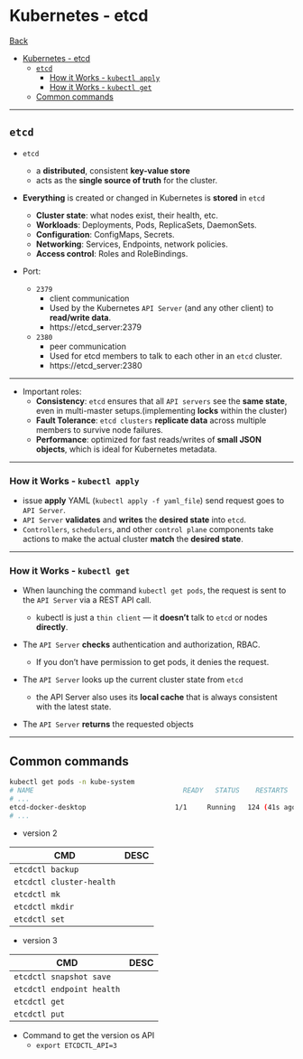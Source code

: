 # Kubernetes - etcd

[Back](../../index.md)

- [Kubernetes - etcd](#kubernetes---etcd)
  - [`etcd`](#etcd)
    - [How it Works - `kubectl apply`](#how-it-works---kubectl-apply)
    - [How it Works - `kubectl get`](#how-it-works---kubectl-get)
  - [Common commands](#common-commands)

---

## `etcd`

- `etcd`

  - a **distributed**, consistent **key-value store**
  - acts as the **single source of truth** for the cluster.

- **Everything** is created or changed in Kubernetes is **stored** in `etcd`

  - **Cluster state**: what nodes exist, their health, etc.
  - **Workloads**: Deployments, Pods, ReplicaSets, DaemonSets.
  - **Configuration**: ConfigMaps, Secrets.
  - **Networking**: Services, Endpoints, network policies.
  - **Access control**: Roles and RoleBindings.

- Port:
  - `2379`
    - client communication
    - Used by the Kubernetes `API Server` (and any other client) to **read/write data**.
    - https://etcd_server:2379
  - `2380`
    - peer communication
    - Used for etcd members to talk to each other in an `etcd` cluster.
    - https://etcd_server:2380

---

- Important roles:
  - **Consistency**: `etcd` ensures that all `API servers` see the **same state**, even in multi-master setups.(implementing **locks** within the cluster)
  - **Fault Tolerance**: `etcd clusters` **replicate data** across multiple members to survive node failures.
  - **Performance**: optimized for fast reads/writes of **small JSON objects**, which is ideal for Kubernetes metadata.

---

### How it Works - `kubectl apply`

- issue **apply** YAML (`kubectl apply -f yaml_file`) send request goes to `API Server`.
- `API Server` **validates** and **writes** the **desired state** into `etcd`.
- `Controllers`, `schedulers`, and other `control plane` components take actions to make the actual cluster **match** the **desired state**.

---

### How it Works - `kubectl get`

- When launching the command `kubectl get pods`, the request is sent to the `API Server` via a REST API call.

  - kubectl is just a `thin client` — it **doesn’t** talk to `etcd` or nodes **directly**.

- The `API Server` **checks** authentication and authorization, RBAC.

  - If you don’t have permission to get pods, it denies the request.

- The `API Server` looks up the current cluster state from `etcd`
  - the API Server also uses its **local cache** that is always consistent with the latest state.
- The `API Server` **returns** the requested objects

---

## Common commands

```sh
kubectl get pods -n kube-system
# NAME                                     READY   STATUS    RESTARTS        AGE
# ...
etcd-docker-desktop                      1/1     Running   124 (41s ago)   147d
# ...

```

- version 2

| CMD                      | DESC |
| ------------------------ | ---- |
| `etcdctl backup`         |      |
| `etcdctl cluster-health` |      |
| `etcdctl mk`             |      |
| `etcdctl mkdir`          |      |
| `etcdctl set`            |      |

- version 3

| CMD                       | DESC |
| ------------------------- | ---- |
| `etcdctl snapshot save`   |      |
| `etcdctl endpoint health` |      |
| `etcdctl get`             |      |
| `etcdctl put`             |      |

- Command to get the version os API
  - `export ETCDCTL_API=3`
